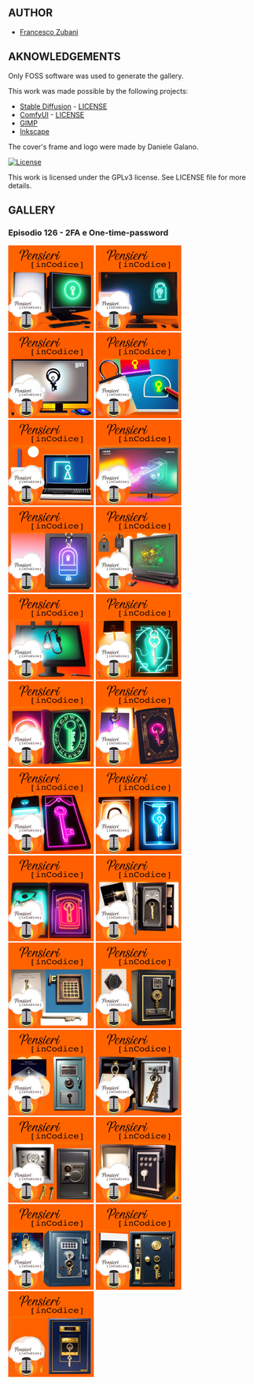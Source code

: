 ## AUTHOR

- [Francesco Zubani](https://www.linkedin.com/in/francesco-zubani-5957081a6/)

## AKNOWLEDGEMENTS

Only FOSS software was used to generate the gallery.

This work was made possible by the following projects:

- [Stable Diffusion](https://github.com/CompVis/stable-diffusion) - [LICENSE](https://github.com/CompVis/stable-diffusion/blob/main/LICENSE)
- [ComfyUI](https://github.com/comfyanonymous/ComfyUI) - [LICENSE](https://github.com/comfyanonymous/ComfyUI/blob/master/LICENSE)
- [GIMP](https://www.gimp.org/)
- [Inkscape](https://inkscape.org/)

The cover's frame and logo were made by Daniele Galano.

[![License](https://img.shields.io/badge/License-GPL%20v3-blue.svg)](http://www.gnu.org/licenses/gpl-3.0)

This work is licensed under the GPLv3 license.
See LICENSE file for more details.

## GALLERY

### Episodio 126 -  2FA e One-time-password

<div class="gallery">
  <a href="PIC126_01.png"><img class="thumbnail" src="./thumbs/PIC126_01.png" alt="PIC126_01"></a>
  <a href="PIC126_02.png"><img class="thumbnail" src="./thumbs/PIC126_02.png" alt="PIC126_02"></a>
  <a href="PIC126_03.png"><img class="thumbnail" src="./thumbs/PIC126_03.png" alt="PIC126_03"></a>
  <a href="PIC126_04.png"><img class="thumbnail" src="./thumbs/PIC126_04.png" alt="PIC126_04"></a>
  <a href="PIC126_05.png"><img class="thumbnail" src="./thumbs/PIC126_05.png" alt="PIC126_05"></a>
  <a href="PIC126_06.png"><img class="thumbnail" src="./thumbs/PIC126_06.png" alt="PIC126_06"></a>
  <a href="PIC126_07.png"><img class="thumbnail" src="./thumbs/PIC126_07.png" alt="PIC126_07"></a>
  <a href="PIC126_08.png"><img class="thumbnail" src="./thumbs/PIC126_08.png" alt="PIC126_08"></a>
  <a href="PIC126_09.png"><img class="thumbnail" src="./thumbs/PIC126_09.png" alt="PIC126_09"></a>
  <a href="PIC126_10.png"><img class="thumbnail" src="./thumbs/PIC126_10.png" alt="PIC126_10"></a>
  <a href="PIC126_11.png"><img class="thumbnail" src="./thumbs/PIC126_11.png" alt="PIC126_11"></a>
  <a href="PIC126_12.png"><img class="thumbnail" src="./thumbs/PIC126_12.png" alt="PIC126_12"></a>
  <a href="PIC126_13.png"><img class="thumbnail" src="./thumbs/PIC126_13.png" alt="PIC126_13"></a>
  <a href="PIC126_14.png"><img class="thumbnail" src="./thumbs/PIC126_14.png" alt="PIC126_14"></a>
  <a href="PIC126_15.png"><img class="thumbnail" src="./thumbs/PIC126_15.png" alt="PIC126_15"></a>
  <a href="PIC126_16.png"><img class="thumbnail" src="./thumbs/PIC126_16.png" alt="PIC126_16"></a>
  <a href="PIC126_17.png"><img class="thumbnail" src="./thumbs/PIC126_17.png" alt="PIC126_17"></a>
  <a href="PIC126_18.png"><img class="thumbnail" src="./thumbs/PIC126_18.png" alt="PIC126_18"></a>
  <a href="PIC126_19.png"><img class="thumbnail" src="./thumbs/PIC126_19.png" alt="PIC126_19"></a>
  <a href="PIC126_20.png"><img class="thumbnail" src="./thumbs/PIC126_20.png" alt="PIC126_20"></a>
  <a href="PIC126_21.png"><img class="thumbnail" src="./thumbs/PIC126_21.png" alt="PIC126_21"></a>
  <a href="PIC126_22.png"><img class="thumbnail" src="./thumbs/PIC126_22.png" alt="PIC126_22"></a>
  <a href="PIC126_23.png"><img class="thumbnail" src="./thumbs/PIC126_23.png" alt="PIC126_23"></a>
  <a href="PIC126_24.png"><img class="thumbnail" src="./thumbs/PIC126_24.png" alt="PIC126_24"></a>
  <a href="PIC126_25.png"><img class="thumbnail" src="./thumbs/PIC126_25.png" alt="PIC126_25"></a>
</div>
</body>
</html>
